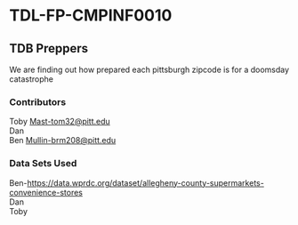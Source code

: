 # TDL-FP-CMPINF0010

## TDB Preppers
We are finding out how prepared each pittsburgh zipcode is for a doomsday catastrophe 

### Contributors
Toby Mast-tom32@pitt.edu
<br/>
Dan
<br/>
Ben Mullin-brm208@pitt.edu

### Data Sets Used
Ben-https://data.wprdc.org/dataset/allegheny-county-supermarkets-convenience-stores
<br/>
Dan
<br/>
Toby

